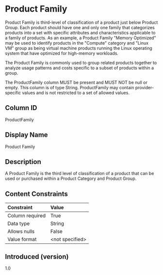 # Product Family

Product Family is third-level of classification of a product just below Product Group.  Each product should have one and only one family that categorizes products into a set with specific attributes and characteristics applicable to a family of products.  As an example, a Product Family "Memory Optimized" may be used to identify products in the "Compute" category and "Linux VM" group as being virtual machine products running the Linux operating system that have optimized for high-memory workloads.

The Product Family is commonly used to group related products together to analyze usage patterns and costs specific to a subset of products within a group.

The ProductFamily column MUST be present and MUST NOT be null or empty. This column is of type String.  ProductFamily may contain provider-specific values and is not restricted to a set of allowed values.

## Column ID

ProductFamily

## Display Name

Product Family

## Description

A Product Family is the third level of classification of a product that can be used or purchased within a Product Category and Product Group.

## Content Constraints

| Constraint      | Value            |
| :-------------- | :--------------- |
| Column required | True             |
| Data type       | String           |
| Allows nulls    | False             |
| Value format    | \<not specified> |

## Introduced (version)

1.0
